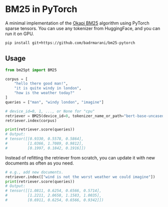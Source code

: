 # BM25 in PyTorch

A minimal implementation of the [Okapi BM25](https://en.wikipedia.org/wiki/Okapi_BM25) algorithm using PyTorch sparse tensors. You can use any tokenizer from HuggingFace, and you can run it on GPU.

```bash
pip install git+https://github.com/badrmarani/bm25-pytorch
```

## Usage

```python
from bm25pt import BM25

corpus = [
    "hello there good man!",
    "it is quite windy in london",
    "how is the weather today?"
]
queries = ["man", "windy london", "imagine"]

# device_id=0, 1, ..., or None for "cpu"
retriever = BM25(device_id=0, tokenizer_name_or_path="bert-base-uncased")
retriever.index(corpus)

print(retriever.score(queries))
# Output:
# tensor([[0.9330, 0.5578, 0.5864],
#         [1.0366, 1.7089, 0.9812],
#         [0.1997, 0.1842, 0.1916]])
```

Instead of refitting the retriever from scratch, you can update it with new documents as often as you need.

```python
# e.g., add new documents.
retriever.index(["wind is not the worst weather we could imagine"])
print(retriever.score(queries))
# Output:
# tensor([[1.0811, 0.6254, 0.6566, 0.5714],
#         [1.2211, 2.0658, 1.1583, 1.0035],
#         [0.6911, 0.6254, 0.6566, 0.9342]])
```
